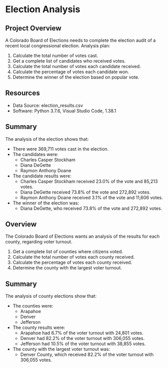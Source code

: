 # Election Analysis

## Project Overview
A Colorado Board of Elections needs to complete the election audit of a recent local congressional election. Analysis plan:

1. Calculate the total number of votes cast.
2. Get a complete list of candidates who received votes.
3. Calculate the total number of votes each candidate received.
4. Calculate the percentage of votes each candidate won.
5. Determine the winner of the election based on popular vote.

## Resources
- Data Source: election_results.csv
- Software: Python 3.7.6, Visual Studio Code, 1.38.1

## Summary 
The analysis of the election shows that:
- There were 369,711 votes cast in the election.
- The candidates were:
  - Charles Casper Stockham
  - Diana DeGette
  - Raymon Anthony Doane
- The candidate results were:
  - Charles Casper Stockham received 23.0% of the vote and 85,213 votes.
  - Diana DeGette received 73.8% of the vote and 272,892 votes.
  - Raymon Anthony Doane received 3.1% of the vote and 11,606 votes.
- The winner of the election was:
  - Diana DeGette, who received 73.8% of the vote and 272,892 votes.
  
## Overview
The Colorado Board of Elections wants an analysis of the results for each county, regarding voter turnout.

1. Get a complete list of counties where citizens voted.
2. Calculate the total number of votes each county received.
3. Calculate the percentage of votes each county received.
4. Determine the county with the largest voter turnout.

## Summary
The analysis of county elections show that:
- The counties were:
  - Arapahoe
  - Denver
  - Jefferson
- The county results were:
  - Arapahoe had 6.7% of the voter turnout with 24,801 votes.
  - Denver had 82.2% of the voter turnout with 306,055 votes.
  - Jefferson had 10.5% of the voter turnout with 38,855 votes.
- The county with the largest voter turnout was:
  - Denver County, which received 82.2% of the voter turnout with 306,055 votes.
